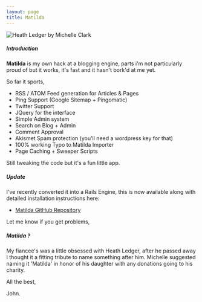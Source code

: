 ```yaml
---
layout: page
title: Matilda
---
```


![Heath Ledger by Michelle Clark](http://data.red91.com/red91/assets/2816670927_e1c12bc02a.jpg)

##### Introduction

**Matilda** is my own hack at a blogging engine, parts i'm not particularly proud of but it works, it's fast and it hasn't bork'd at me yet.

So far it sports,

* RSS / ATOM Feed generation for Articles & Pages
* Ping Support (Google Sitemap + Pingomatic)
* Twitter Support
* JQuery for the interface
* Simple Admin system
* Search on Blog + Admin
* Comment Approval
* Akismet Spam protection (you'll need a wordpress key for that)
* 100% working Typo to Matilda Importer
* Page Caching + Sweeper Scripts

Still tweaking the code but it's a fun little app.

##### Update

I've recently converted it into a Rails Engine, this is now available along with detailed installation instructions here:

* [Matilda GitHub Repository](http://github.com/indiehead/matilda/tree/master)

Let me know if you get problems,

##### Matilda ?

My fiancee's was a little obsessed with Heath Ledger, after he passed away I thought it a fitting tribute to name something after him.  Michelle suggested naming it 'Matilda' in honor of his daughter with any donations going to his charity.

All the best,


John.
